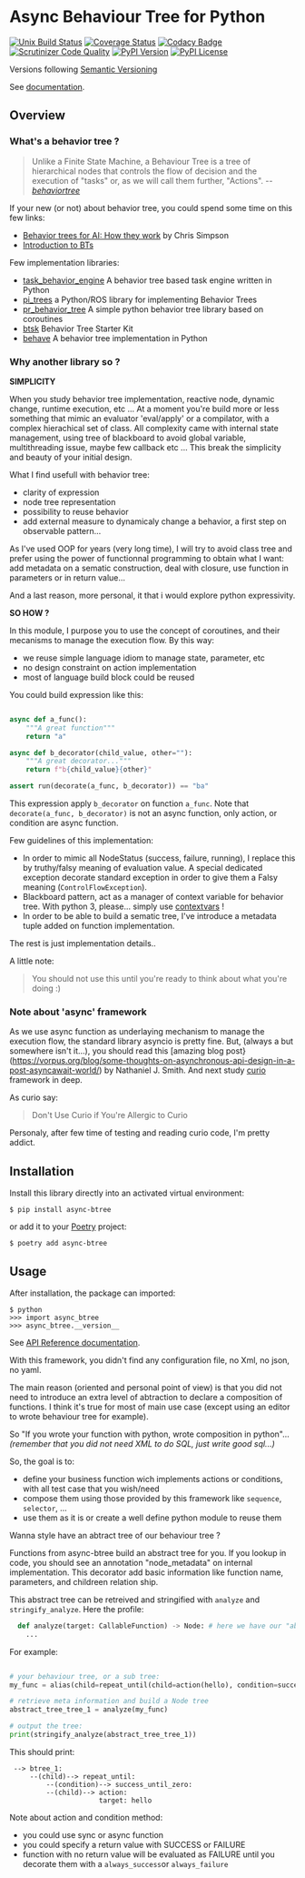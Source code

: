 # Async Behaviour Tree for Python


[![Unix Build Status](https://img.shields.io/travis/geronimo-iia/async-btree/master.svg?label=unix)](https://travis-ci.com/geronimo-iia/async-btree)
[![Coverage Status](https://img.shields.io/coveralls/geronimo-iia/async-btree/master.svg)](https://coveralls.io/r/geronimo-iia/async-btree)
[![Codacy Badge](https://api.codacy.com/project/badge/Grade/fe669a02b4aa46b5b1faf619ba2bf382)](https://www.codacy.com/app/geronimo-iia/async-btree?utm_source=github.com&amp;utm_medium=referral&amp;utm_content=geronimo-iia/async-btree&amp;utm_campaign=Badge_Grade)
[![Scrutinizer Code Quality](https://img.shields.io/scrutinizer/g/geronimo-iia/async-btree.svg)](https://scrutinizer-ci.com/g/geronimo-iia/async-btree/?branch=master)
[![PyPI Version](https://img.shields.io/pypi/v/async-btree.svg)](https://pypi.org/project/async-btree)
[![PyPI License](https://img.shields.io/pypi/l/async-btree.svg)](https://pypi.org/project/async-btree)

Versions following [Semantic Versioning](https://semver.org/)

See [documentation](https://geronimo-iia.github.io/async-btree).


## Overview


### What's a behavior tree ?

> Unlike a Finite State Machine, a Behaviour Tree is a tree of hierarchical nodes that controls the flow of decision and the execution of "tasks" or, as we will call them further, "Actions".
> -- <cite>[behaviortree](https://www.behaviortree.dev/bt_basics/)</cite>

If your new (or not) about behavior tree, you could spend some time on this few links:

- [Behavior trees for AI: How they work](https://www.gamasutra.com/blogs/ChrisSimpson/20140717/221339/Behavior_trees_for_AI_How_they_work.php) by Chris Simpson
- [Introduction to BTs](https://www.behaviortree.dev/bt_basics/)

Few implementation libraries:

- [task_behavior_engine](https://github.com/ToyotaResearchInstitute/task_behavior_engine) A behavior tree based task engine written in Python
- [pi_trees](https://github.com/pirobot/pi_trees/) a Python/ROS library for implementing Behavior Trees
- [pr_behavior_tree](https://github.com/personalrobotics/pr_behavior_tree) A simple python behavior tree library based on coroutines
- [btsk](https://github.com/aigamedev/btsk) Behavior Tree Starter Kit
- [behave](https://github.com/fuchen/behave) A behavior tree implementation in Python


### Why another library so ?

__SIMPLICITY__

When you study behavior tree implementation, reactive node, dynamic change, runtime execution, etc ... 
At a moment you're build more or less something that mimic an evaluator 'eval/apply' or a compilator, with a complex hierachical set of class.
All complexity came with internal state management, using tree of blackboard to avoid global variable, multithreading issue, maybe few callback etc ...
This break the simplicity and beauty of your initial design.

What I find usefull with behavior tree:

- clarity of expression
- node tree representation
- possibility to reuse behavior
- add external measure to dynamicaly change a behavior, a first step on observable pattern...

As I've used OOP for years (very long time), I will try to avoid class tree and prefer using the power of functionnal programming to obtain what I want: add metadata on a sematic construction, deal with closure, use function in parameters or in return value...

And a last reason, more personal, it that i would explore python expressivity.

__SO HOW ?__

In this module, I purpose you to use the concept of coroutines, and their mecanisms to manage the execution flow.
By this way:

- we reuse simple language idiom to manage state, parameter, etc
- no design constraint on action implementation
- most of language build block could be reused

You could build expression like this:

```python

async def a_func():
    """A great function"""
    return "a"

async def b_decorator(child_value, other=""):
    """A great decorator..."""
    return f"b{child_value}{other}"

assert run(decorate(a_func, b_decorator)) == "ba"

```
This expression apply ```b_decorator``` on function ```a_func```. 
Note that ```decorate(a_func, b_decorator)``` is not an async function, only action, or condition are async function.


Few guidelines of this implementation:

- In order to mimic all NodeStatus (success, failure, running), I replace this by truthy/falsy meaning of evaluation value.
  A special dedicated exception decorate standard exception in order to give them a Falsy meaning (`ControlFlowException`).
- Blackboard pattern, act as a manager of context variable for behavior tree.
  With python 3, please... simply use [contextvars](https://docs.python.org/3/library/contextvars.html) !
- In order to be able to build a sematic tree, I've introduce a metadata tuple added on function implementation.

The rest is just implementation details..



A little note:

> You should not use this until you're ready to think about what you're doing :)


### Note about 'async' framework

As we use async function as underlaying mechanism to manage the execution flow, the standard library asyncio is pretty fine.
But, (always a but somewhere isn't it...), you should read this [amazing blog post}(https://vorpus.org/blog/some-thoughts-on-asynchronous-api-design-in-a-post-asyncawait-world/) by Nathaniel J. Smith.
And next study [curio](https://github.com/dabeaz/curio) framework in deep.

As curio say:
> Don't Use Curio if You're Allergic to Curio

Personaly, after few time of testing and reading curio code, I'm pretty addict.

## Installation

Install this library directly into an activated virtual environment:

```text
$ pip install async-btree
```

or add it to your [Poetry](https://poetry.eustace.io/) project:

```text
$ poetry add async-btree
```

## Usage

After installation, the package can imported:

```text
$ python
>>> import async_btree
>>> async_btree.__version__
```

See [API Reference documentation](https://geronimo-iia.github.io/async-btree).


With this framework, you didn't find any configuration file, no Xml, no json, no yaml.

The main reason (oriented and personal point of view) is that you did not need to introduce an extra level of abtraction 
to declare a composition of functions. I think it's true for most of main use case (except using an editor to wrote behaviour tree for example).

So "If you wrote your function with python, wrote composition in python"... 
_(remember that you did not need XML to do SQL, just write good sql...)_


So, the goal is to:
 - define your business function wich implements actions or conditions, with all test case that you wish/need
 - compose them using those provided by this framework like ```sequence```, ```selector```, ...
 - use them as it is or create a well define python module to reuse them


Wanna style have an abtract tree of our behaviour tree ?

Functions from async-btree build an abstract tree for you. 
If you lookup in code, you should see an annotation "node_metadata" on internal implementation. 
This decorator add basic information like function name, parameters, and childreen relation ship.

This abstract tree can be retreived and stringified with ```analyze``` and ```stringify_analyze```.
Here the profile:

```python
  def analyze(target: CallableFunction) -> Node: # here we have our "abtract tree code"
    ...
```

For example:

```python

# your behaviour tree, or a sub tree:
my_func = alias(child=repeat_until(child=action(hello), condition=success_until_zero), name="btree_1")

# retrieve meta information and build a Node tree
abstract_tree_tree_1 = analyze(my_func) 

# output the tree:
print(stringify_analyze(abstract_tree_tree_1))
```

This should print:

```text
 --> btree_1:
     --(child)--> repeat_until:
         --(condition)--> success_until_zero:
         --(child)--> action:
                      target: hello
```


Note about action and condition method:

 - you could use sync or async function
 - you could specify a return value with SUCCESS or FAILURE
 - function with no return value will be evaluated as FAILURE until you decorate them with a `always_success`or `always_failure`
 